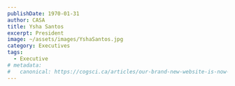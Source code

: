 ```yaml
---
publishDate: 1970-01-31
author: CASA
title: Ysha Santos
excerpt: President
image: ~/assets/images/YshaSantos.jpg
category: Executives
tags:
  - Executive
# metadata:
#   canonical: https://cogsci.ca/articles/our-brand-new-website-is-now-live
---
```

